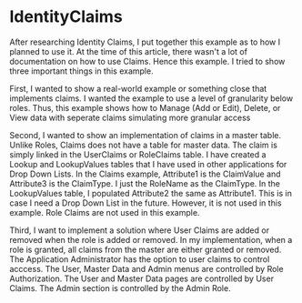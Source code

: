 # IdentityClaims

After researching Identity Claims, I put together this example as to how I planned to use it. At the time of this article, there     wasn't a lot of documentation on how to use Claims. Hence this example. I tried to show three important things in this example.

First, I wanted to show a real-world example or something close that implements claims. I wanted the example to use a level of granularity below roles. Thus, this example shows how to Manage (Add or Edit), Delete, or View data with seperate claims simulating more granular access

Second, I wanted to show an implementation of claims in a master table. Unlike Roles, Claims does not have a table for master data. The claim is simply linked in the UserClaims or RoleClaims table. I have created a Lookup and LookupValues tables that I have used in other applications for Drop Down Lists. In the Claims example, Attribute1 is the ClaimValue and Attribute3 is the ClaimType. I just the RoleName as the ClaimType. In the LookupValues table, I populated Attribute2 the same as Attribute1. This is in case I need a Drop Down List in the future. However, it is not used in this example. Role Claims are not used in this example.

Third, I want to implement a solution where User Claims are added or removed when the role is added or removed. In my implementation, when a role is granted, all claims from the master are either granted or removed. The Application Administrator has the option to user claims to control acccess. The User, Master Data and Admin menus are controlled by Role Authorization. The User and Master Data pages are controlled by User Claims. The Admin section is controlled by the Admin Role.

